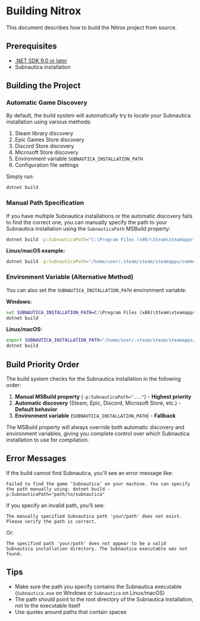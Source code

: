 # Building Nitrox

This document describes how to build the Nitrox project from source.

## Prerequisites

- [.NET SDK 9.0 or later](https://dotnet.microsoft.com/download)
- Subnautica installation

## Building the Project

### Automatic Game Discovery

By default, the build system will automatically try to locate your Subnautica installation using various methods:

1. Steam library discovery
2. Epic Games Store discovery
3. Discord Store discovery
4. Microsoft Store discovery
5. Environment variable `SUBNAUTICA_INSTALLATION_PATH`
6. Configuration file settings

Simply run:

```bash
dotnet build
```

### Manual Path Specification

If you have multiple Subnautica installations or the automatic discovery fails to find the correct one, you can manually specify the path to your Subnautica installation using the `SubnauticaPath` MSBuild property:

```bash
dotnet build -p:SubnauticaPath="C:\Program Files (x86)\Steam\steamapps\common\Subnautica"
```

**Linux/macOS example:**
```bash
dotnet build -p:SubnauticaPath="/home/user/.steam/steam/steamapps/common/Subnautica"
```

### Environment Variable (Alternative Method)

You can also set the `SUBNAUTICA_INSTALLATION_PATH` environment variable:

**Windows:**
```cmd
set SUBNAUTICA_INSTALLATION_PATH=C:\Program Files (x86)\Steam\steamapps\common\Subnautica
dotnet build
```

**Linux/macOS:**
```bash
export SUBNAUTICA_INSTALLATION_PATH="/home/user/.steam/steam/steamapps/common/Subnautica"
dotnet build
```

## Build Priority Order

The build system checks for the Subnautica installation in the following order:

1. **Manual MSBuild property** (`-p:SubnauticaPath="..."`) - **Highest priority**
2. **Automatic discovery** (Steam, Epic, Discord, Microsoft Store, etc.) - **Default behavior**
3. **Environment variable** (`SUBNAUTICA_INSTALLATION_PATH`) - **Fallback**

The MSBuild property will always override both automatic discovery and environment variables, giving you complete control over which Subnautica installation to use for compilation.

## Error Messages

If the build cannot find Subnautica, you'll see an error message like:

```
Failed to find the game 'Subnautica' on your machine. You can specify the path manually using: dotnet build -p:SubnauticaPath="path/to/subnautica"
```

If you specify an invalid path, you'll see:

```
The manually specified Subnautica path 'your/path' does not exist. Please verify the path is correct.
```

Or:

```
The specified path 'your/path' does not appear to be a valid Subnautica installation directory. The Subnautica executable was not found.
```

## Tips

- Make sure the path you specify contains the Subnautica executable (`Subnautica.exe` on Windows or `Subnautica` on Linux/macOS)
- The path should point to the root directory of the Subnautica installation, not to the executable itself
- Use quotes around paths that contain spaces